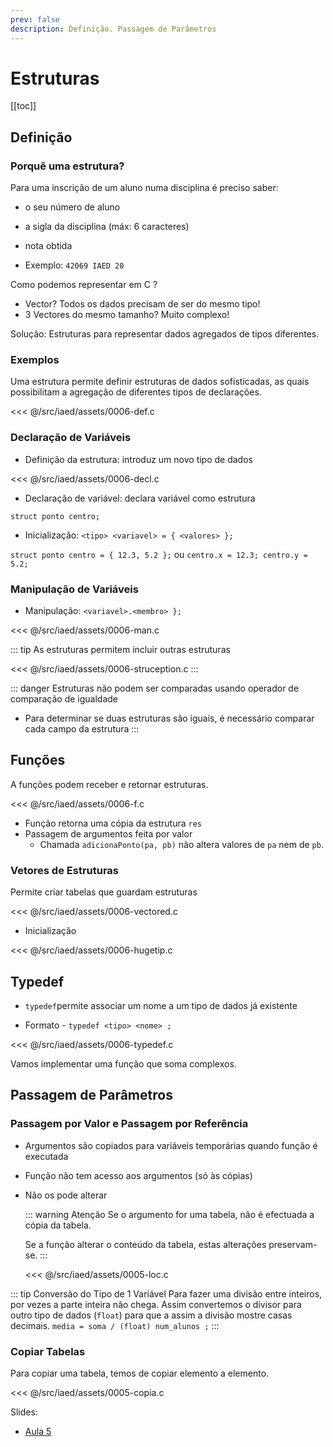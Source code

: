 ```yaml
---
prev: false
description: Definição. Passagem de Parâmetros
---
```


# Estruturas

[[toc]]

## Definição

### Porquê uma estrutura?

Para uma inscrição de um aluno numa disciplina é preciso saber:

- o seu número de aluno
- a sigla da disciplina (máx: 6 caracteres)
- nota obtida

- Exemplo: `42069 IAED 20`

Como podemos representar em C ?

- Vector? Todos os dados precisam de ser do mesmo tipo!
- 3 Vectores do mesmo tamanho? Muito complexo!

Solução: Estruturas para representar dados agregados de tipos diferentes.

### Exemplos

Uma estrutura permite definir estruturas de dados sofisticadas, as quais possibilitam a agregação de diferentes tipos de declarações.

<<< @/src/iaed/assets/0006-def.c

### Declaração de Variáveis

- Definição da estrutura: introduz um novo tipo de dados

<<< @/src/iaed/assets/0006-decl.c

- Declaração de variável: declara variável como estrutura

`struct ponto centro;`

- Inicialização: `<tipo> <variavel> = { <valores> };`

`struct ponto centro = { 12.3, 5.2 };`
ou
`centro.x = 12.3; centro.y = 5.2;`

### Manipulação de Variáveis

- Manipulação: `<variavel>.<membro> };`

<<< @/src/iaed/assets/0006-man.c

::: tip
As estruturas permitem incluir outras estruturas

<<< @/src/iaed/assets/0006-struception.c
:::

::: danger
Estruturas não podem ser comparadas usando
operador de comparação de igualdade

- Para determinar se duas estruturas são iguais, é necessário
  comparar cada campo da estrutura
  :::

## Funções

A funções podem receber e retornar estruturas.

<<< @/src/iaed/assets/0006-f.c

- Função retorna uma cópia da estrutura `res`
- Passagem de argumentos feita por valor
  - Chamada `adicionaPonto(pa, pb)` não altera valores
    de `pa` nem de `pb`.

### Vetores de Estruturas

Permite criar tabelas que guardam estruturas

<<< @/src/iaed/assets/0006-vectored.c

- Inicialização

<<< @/src/iaed/assets/0006-hugetip.c

## Typedef

- `typedef`permite associar um nome a um tipo de dados já existente

- Formato - `typedef <tipo> <nome> ;`

<<< @/src/iaed/assets/0006-typedef.c

Vamos implementar uma função que soma complexos.

## Passagem de Parâmetros

### Passagem por Valor e Passagem por Referência

- Argumentos são copiados para variáveis temporárias
  quando função é executada
- Função não tem acesso aos argumentos (só às cópias)
- Não os pode alterar

  ::: warning Atenção
  Se o argumento for uma tabela, não é
  efectuada a cópia da tabela.

  Se a função alterar o conteúdo da tabela, estas alterações preservam-se.
  :::

  <<< @/src/iaed/assets/0005-loc.c

::: tip Conversão do Tipo de 1 Variável
Para fazer uma divisão entre inteiros, por vezes a parte inteira não chega.
Assim convertemos o divisor para outro tipo de dados (`float`) para que a assim a divisão mostre casas decimais.
`media = soma / (float) num_alunos ;`
:::

### Copiar Tabelas

Para copiar uma tabela, temos de copiar elemento a elemento.

<<< @/src/iaed/assets/0005-copia.c

Slides:

- [Aula 5](https://drive.google.com/file/d/1p2wguxSNAtxRTz8PGN_V-FVC3lbcQ6Go/view?usp=sharing)
